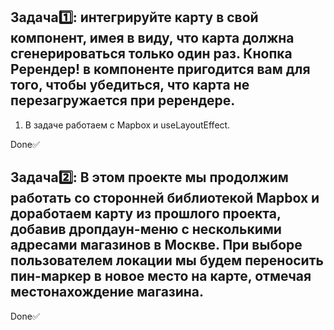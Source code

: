 <div><h2>Задача1️⃣: интегрируйте карту в свой компонент, имея в виду, что карта должна сгенерироваться только один раз. Кнопка Ререндер! в компоненте пригодится вам для того, чтобы убедиться, что карта не перезагружается при ререндере.</h2></div>

1. В задаче работаем с Mapbox и useLayoutEffect.

Done✅

<div><h2>Задача2️⃣: В этом проекте мы продолжим работать со сторонней библиотекой Mapbox и доработаем карту из прошлого проекта, добавив дропдаун-меню с несколькими адресами магазинов в Москве.
При выборе пользователем локации мы будем переносить пин-маркер в новое место на карте, отмечая местонахождение магазина.</h2></div>

Done✅
